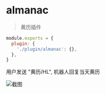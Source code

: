 # almanac

> 黄历插件

```js
module.exports = {
  plugin: {
    './plugin/almanac': {},
  },
}
```

用户发送 "黄历/HL", 机器人回复当天黄历

![截图](https://user-images.githubusercontent.com/8413791/119071142-dd066800-ba1b-11eb-8335-20ca88fba020.png)
